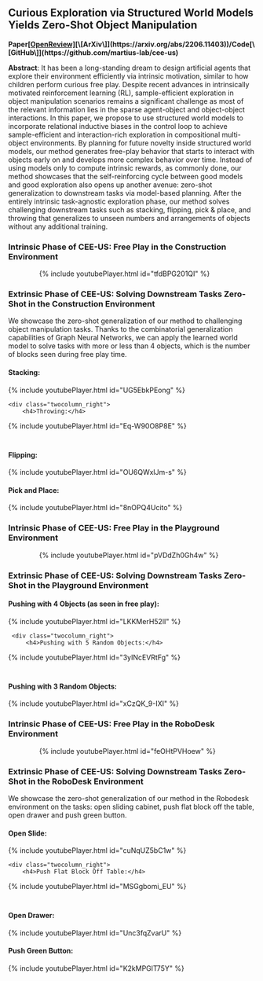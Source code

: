 ## Curious Exploration via Structured World Models Yields Zero-Shot Object Manipulation

**Paper[\[OpenReview\]](https://openreview.net/forum?id=NnuYZ1el24C&referrer=%5BAuthor%20Console%5D(%2Fgroup%3Fid%3DNeurIPS.cc%2F2022%2FConference%2FAuthors%23your-submissions))[\[ArXiv\]](https://arxiv.org/abs/2206.11403))/Code[\[GitHub\]](https://github.com/martius-lab/cee-us)**

**Abstract**: It has been a long-standing dream to design artificial agents that explore their environment efficiently via intrinsic motivation, similar to how children perform curious free play. Despite recent advances in intrinsically motivated reinforcement learning (RL), sample-efficient exploration in object manipulation scenarios remains a significant challenge as most of the relevant information lies in the sparse agent-object and object-object interactions. In this paper, we propose to use structured world models to incorporate relational inductive biases in the control loop to achieve sample-efficient and interaction-rich exploration in compositional multi-object environments. By planning for future novelty inside structured world models, our method generates free-play behavior that starts to interact with objects early on and develops more complex behavior over time. Instead of using models only to compute intrinsic rewards, as commonly done, our method showcases that the self-reinforcing cycle between good models and good exploration also opens up another avenue: zero-shot generalization to downstream tasks via model-based planning. After the entirely intrinsic task-agnostic exploration phase, our method solves challenging downstream tasks such as stacking, flipping, pick & place, and throwing that generalizes to unseen numbers and arrangements of objects without any additional training.

### Intrinsic Phase of CEE-US: Free Play in the Construction Environment
<div style="width: 75%; margin: 0 auto;">
{% include youtubePlayer.html id="tfdBPG201QI" %}
    </div>
                                                                                

### Extrinsic Phase of CEE-US: Solving Downstream Tasks Zero-Shot in the Construction Environment
We showcase the zero-shot generalization of our method to challenging object manipulation tasks. Thanks to the combinatorial generalization capabilities of Graph Neural Networks, we can apply the learned world model to solve tasks with more or less than 4 objects, which is the number of blocks seen during free play time. 

<div class="twocolumn_wrapper" style="margin-bottom: 3em;">

<div class="twocolumn_left">
    <h4>Stacking:</h4>
{% include youtubePlayer.html id="UG5EbkPEong" %}
</div>

    <div class="twocolumn_right">
        <h4>Throwing:</h4>
{% include youtubePlayer.html id="Eq-W90O8P8E" %}
      </div>
</div>
<div class="twocolumn_wrapper">
  <div class="twocolumn_left">
      <h4>Flipping:</h4>
{% include youtubePlayer.html id="OU6QWxlJm-s" %}
    </div>

  <div class="twocolumn_right">
<h4>Pick and Place:</h4>
{% include youtubePlayer.html id="8nOPQ4Ucito" %}
  </div>
  
 </div>

### Intrinsic Phase of CEE-US: Free Play in the Playground Environment
<div style="width: 75%; margin: 0 auto;">
{% include youtubePlayer.html id="pVDdZh0Gh4w" %}
    </div>

### Extrinsic Phase of CEE-US: Solving Downstream Tasks Zero-Shot in the Playground Environment
                                                                                
<div class="twocolumn_wrapper" style="margin-bottom: 3em;">
    <div class="twocolumn_left">
        <h4>Pushing with 4 Objects (as seen in free play):</h4>
{% include youtubePlayer.html id="LKKMerH52lI" %}
    </div>

     <div class="twocolumn_right">
         <h4>Pushing with 5 Random Objects:</h4>
{% include youtubePlayer.html id="3yINcEVRtFg" %}
    </div>
    </div>

<div class="twocolumn_wrapper">
    <div class="twocolumn_left">
        <h4>Pushing with 3 Random Objects:</h4>
{% include youtubePlayer.html id="xCzQK_9-IXI" %}
    </div>
    <div class="twocolumn_right">
    </div>
    </div>

### Intrinsic Phase of CEE-US: Free Play in the RoboDesk Environment
<div style="width: 75%; margin: 0 auto;">
{% include youtubePlayer.html id="feOHtPVHoew" %}
    </div>
                        
### Extrinsic Phase of CEE-US: Solving Downstream Tasks Zero-Shot in the RoboDesk Environment

We showcase the zero-shot generalization of our method in the Robodesk environment on the tasks: open sliding cabinet, push flat block off the table, open drawer and push green button.

<div class="twocolumn_wrapper" style="margin-bottom: 3em;">

<div class="twocolumn_left">
    <h4>Open Slide:</h4>
{% include youtubePlayer.html id="cuNqUZ5bC1w" %}
</div>

    <div class="twocolumn_right">
        <h4>Push Flat Block Off Table:</h4>
{% include youtubePlayer.html id="MSGgbomi_EU" %}
      </div>
</div>
<div class="twocolumn_wrapper">
  <div class="twocolumn_left">
      <h4>Open Drawer:</h4>
{% include youtubePlayer.html id="Unc3fqZvarU" %}
    </div>

  <div class="twocolumn_right">
<h4>Push Green Button:</h4>
{% include youtubePlayer.html id="K2kMPGlT75Y" %}
  </div>
  
 </div>
